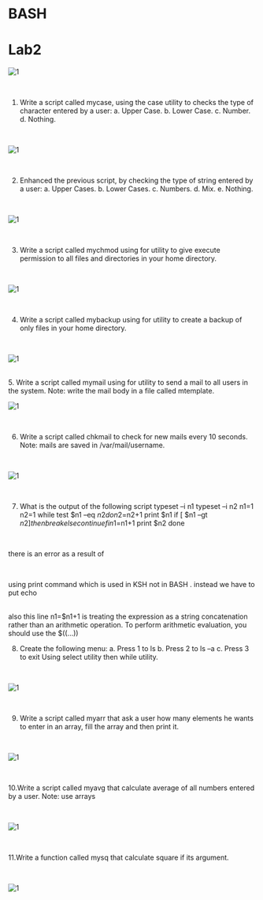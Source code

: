 # BASH 
# Lab2
![1](https://github.com/NooranTarek/Bash/blob/main/lab1/full_colored_light.jpg?raw=true)

<html></br></html>


1. Write a script called mycase, using the case utility to checks the type of character
entered by a user:
a. Upper Case.
b. Lower Case.
c. Number.
d. Nothing.
<html></br></html>

![1](https://github.com/NooranTarek/Bash/blob/main/lab3/bash_q1lab3.png?raw=true)

<html></br></html>

2. Enhanced the previous script, by checking the type of string entered by a user:
a. Upper Cases.
b. Lower Cases.
c. Numbers.
d. Mix.
e. Nothing.
<html></br></html>

![1](https://github.com/NooranTarek/Bash/blob/main/lab3/bash_q2lab3.png?raw=true)
<html></br></html>

3. Write a script called mychmod using for utility to give execute permission to all files and
directories in your home directory.
<html></br></html>

![1](https://github.com/NooranTarek/Bash/blob/main/lab3/bash_q3lab3.png?raw=true)


<html></br></html>

4. Write a script called mybackup using for utility to create a backup of only files in your
home directory.
<html></br></html>

![1](https://github.com/NooranTarek/Bash/blob/main/lab3/bash_q4lab3.png?raw=true)


<html></br></html>
5. Write a script called mymail using for utility to send a mail to all users in the system.
Note: write the mail body in a file called mtemplate.
<html></br></html>

![1](https://github.com/NooranTarek/Bash/blob/main/lab3/bash_q5lab3.png?raw=true)

<html></br></html>

6. Write a script called chkmail to check for new mails every 10 seconds. Note: mails are
saved in /var/mail/username.

<html></br></html>

![1](https://github.com/NooranTarek/Bash/blob/main/lab3/bash_q6_lab3.png?raw=true)

<html></br></html>

7. What is the output of the following script
typeset –i n1
typeset –i n2
n1=1
n2=1
while test $n1 –eq $n2
do
n2=$n2+1
print $n1
if [ $n1 –gt $n2 ]
then
break
else
continue
fi
n1=$n1+1
print $n2
done

<html></br></html>

there is an error as a result of
<html></br></html>

using print command which is used in KSH not in BASH . instead we have to put echo

<html></br></html>
also this line n1=$n1+1 is treating the expression as a string concatenation rather than an arithmetic operation. To perform arithmetic evaluation, you should use the $((...))

<html></br></html>

8. Create the following menu:
a. Press 1 to ls
b. Press 2 to ls –a
c. Press 3 to exit
Using select utility then while utility.

<html></br></html>

![1](https://github.com/NooranTarek/Bash/blob/main/lab3/bash_q8lab3.png?raw=true)

<html></br></html>

9. Write a script called myarr that ask a user how many elements he wants to enter in an
array, fill the array and then print it.

<html></br></html>

![1](https://github.com/NooranTarek/Bash/blob/main/lab3/bash_q9lab3.png?raw=true)
<html></br></html>

10.Write a script called myavg that calculate average of all numbers entered by a user.
Note: use arrays

<html></br></html>

![1](https://github.com/NooranTarek/Bash/blob/main/lab3/bash_q10lab3.png?raw=true)
<html></br></html>

11.Write a function called mysq that calculate square if its argument.


<html></br></html>

![1](https://github.com/NooranTarek/Bash/blob/main/lab3/bash_q11lab3.png?raw=true)
<html></br></html>






